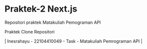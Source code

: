 # Praktek-2 Next.js

Repositori praktek Matakuliah Pemograman API 

Praktek Clone Repositori

| Inesrahayu - 22104410049 - Task - Matakuliah Pemrograman API |

